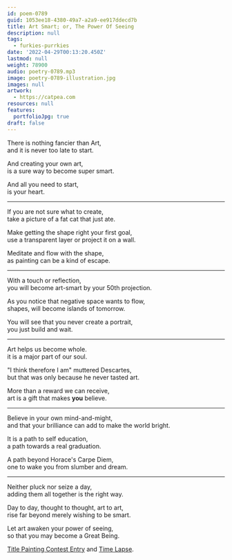 ```yaml
---
id: poem-0789
guid: 1053ee18-4380-49a7-a2a9-ee917ddecd7b
title: Art Smart; or, The Power Of Seeing
description: null
tags:
  - furkies-purrkies
date: '2022-04-29T00:13:20.450Z'
lastmod: null
weight: 78900
audio: poetry-0789.mp3
image: poetry-0789-illustration.jpg
images: null
artwork:
  - https://catpea.com
resources: null
features:
  portfolioJpg: true
draft: false
---
```


There is nothing fancier than Art,\
and it is never too late to start.

And creating your own art,\
is a sure way to become super smart.

And all you need to start,\
is your heart.

---

If you are not sure what to create,\
take a picture of a fat cat that just ate.

Make getting the shape right your first goal,\
use a transparent layer or project it on a wall.

Meditate and flow with the shape,\
as painting can be a kind of escape.

---

With a touch or reflection,\
you will become art-smart by your 50th projection.

As you notice that negative space wants to flow,\
shapes, will become islands of tomorrow.

You will see that you never create a portrait,\
you just build and wait.

---

Art helps us become whole.\
it is a major part of our soul.

"I think therefore I am" muttered Descartes,\
but that was only because he never tasted art.

More than a reward we can receive,\
art is a gift that makes **you** believe.

---

Believe in your own mind-and-might,\
and that your brilliance can add to make the world bright.

It is a path to self education,\
a path towards a real graduation.

A path beyond Horace's Carpe Diem,\
one to wake you from slumber and dream.

---

Neither pluck nor seize a day,\
adding them all together is the right way.

Day to day, thought to thought, art to art,\
rise far beyond merely wishing to be smart.

Let art awaken your power of seeing,\
so that you may become a Great Being.

[Title Painting Contest Entry](https://www.reddit.com/r/redditgetsdrawn/comments/uawo78/comment/i6lr9ho/?utm_source=reddit\&utm_medium=web2x\&context=3) and [Time Lapse](https://youtu.be/W71DfVQDo7U).
